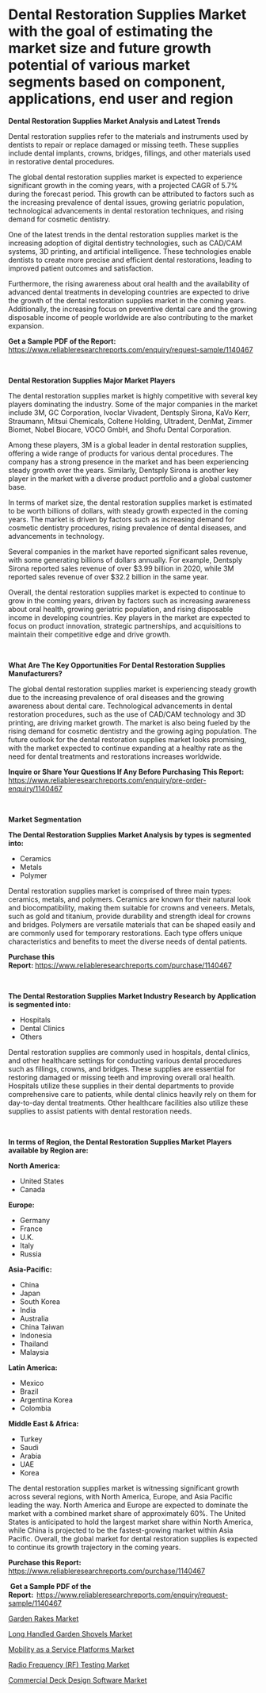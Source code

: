 <p><h1>Dental Restoration Supplies Market with the goal of estimating the market size and future growth potential of various market segments based on component, applications, end user and region</h1></p><p><strong>Dental Restoration Supplies Market Analysis and Latest Trends</strong></p>
<p><p>Dental restoration supplies refer to the materials and instruments used by dentists to repair or replace damaged or missing teeth. These supplies include dental implants, crowns, bridges, fillings, and other materials used in restorative dental procedures.</p><p>The global dental restoration supplies market is expected to experience significant growth in the coming years, with a projected CAGR of 5.7% during the forecast period. This growth can be attributed to factors such as the increasing prevalence of dental issues, growing geriatric population, technological advancements in dental restoration techniques, and rising demand for cosmetic dentistry.</p><p>One of the latest trends in the dental restoration supplies market is the increasing adoption of digital dentistry technologies, such as CAD/CAM systems, 3D printing, and artificial intelligence. These technologies enable dentists to create more precise and efficient dental restorations, leading to improved patient outcomes and satisfaction.</p><p>Furthermore, the rising awareness about oral health and the availability of advanced dental treatments in developing countries are expected to drive the growth of the dental restoration supplies market in the coming years. Additionally, the increasing focus on preventive dental care and the growing disposable income of people worldwide are also contributing to the market expansion.</p></p>
<p><strong>Get a Sample PDF of the Report:&nbsp;</strong> <a href="https://www.reliableresearchreports.com/enquiry/request-sample/1140467">https://www.reliableresearchreports.com/enquiry/request-sample/1140467</a></p>
<p>&nbsp;</p>
<p><strong>Dental Restoration Supplies Major Market Players</strong></p>
<p><p>The dental restoration supplies market is highly competitive with several key players dominating the industry. Some of the major companies in the market include 3M, GC Corporation, Ivoclar Vivadent, Dentsply Sirona, KaVo Kerr, Straumann, Mitsui Chemicals, Coltene Holding, Ultradent, DenMat, Zimmer Biomet, Nobel Biocare, VOCO GmbH, and Shofu Dental Corporation.</p><p>Among these players, 3M is a global leader in dental restoration supplies, offering a wide range of products for various dental procedures. The company has a strong presence in the market and has been experiencing steady growth over the years. Similarly, Dentsply Sirona is another key player in the market with a diverse product portfolio and a global customer base.</p><p>In terms of market size, the dental restoration supplies market is estimated to be worth billions of dollars, with steady growth expected in the coming years. The market is driven by factors such as increasing demand for cosmetic dentistry procedures, rising prevalence of dental diseases, and advancements in technology.</p><p>Several companies in the market have reported significant sales revenue, with some generating billions of dollars annually. For example, Dentsply Sirona reported sales revenue of over $3.99 billion in 2020, while 3M reported sales revenue of over $32.2 billion in the same year.</p><p>Overall, the dental restoration supplies market is expected to continue to grow in the coming years, driven by factors such as increasing awareness about oral health, growing geriatric population, and rising disposable income in developing countries. Key players in the market are expected to focus on product innovation, strategic partnerships, and acquisitions to maintain their competitive edge and drive growth.</p></p>
<p>&nbsp;</p>
<p><strong>What Are The Key Opportunities For Dental Restoration Supplies Manufacturers?</strong></p>
<p><p>The global dental restoration supplies market is experiencing steady growth due to the increasing prevalence of oral diseases and the growing awareness about dental care. Technological advancements in dental restoration procedures, such as the use of CAD/CAM technology and 3D printing, are driving market growth. The market is also being fueled by the rising demand for cosmetic dentistry and the growing aging population. The future outlook for the dental restoration supplies market looks promising, with the market expected to continue expanding at a healthy rate as the need for dental treatments and restorations increases worldwide.</p></p>
<p><strong>Inquire or Share Your Questions If Any Before Purchasing This Report:</strong> <a href="https://www.reliableresearchreports.com/enquiry/pre-order-enquiry/1140467">https://www.reliableresearchreports.com/enquiry/pre-order-enquiry/1140467</a></p>
<p>&nbsp;</p>
<p><strong>Market Segmentation</strong></p>
<p><strong>The Dental Restoration Supplies Market Analysis by types is segmented into:</strong></p>
<p><ul><li>Ceramics</li><li>Metals</li><li>Polymer</li></ul></p>
<p><p>Dental restoration supplies market is comprised of three main types: ceramics, metals, and polymers. Ceramics are known for their natural look and biocompatibility, making them suitable for crowns and veneers. Metals, such as gold and titanium, provide durability and strength ideal for crowns and bridges. Polymers are versatile materials that can be shaped easily and are commonly used for temporary restorations. Each type offers unique characteristics and benefits to meet the diverse needs of dental patients.</p></p>
<p><strong>Purchase this Report:&nbsp;</strong><a href="https://www.reliableresearchreports.com/purchase/1140467">https://www.reliableresearchreports.com/purchase/1140467</a></p>
<p>&nbsp;</p>
<p><strong>The Dental Restoration Supplies Market Industry Research by Application is segmented into:</strong></p>
<p><ul><li>Hospitals</li><li>Dental Clinics</li><li>Others</li></ul></p>
<p><p>Dental restoration supplies are commonly used in hospitals, dental clinics, and other healthcare settings for conducting various dental procedures such as fillings, crowns, and bridges. These supplies are essential for restoring damaged or missing teeth and improving overall oral health. Hospitals utilize these supplies in their dental departments to provide comprehensive care to patients, while dental clinics heavily rely on them for day-to-day dental treatments. Other healthcare facilities also utilize these supplies to assist patients with dental restoration needs.</p></p>
<p>&nbsp;</p>
<p><strong>In terms of Region, the Dental Restoration Supplies Market Players available by Region are:</strong></p>
<p>
    <p> <strong> North America: </strong>
        <ul>
            <li>United States</li>
            <li>Canada</li>
        </ul>
        </p> 
    <p> <strong> Europe: </strong>
        <ul>
            <li>Germany</li>
            <li>France</li>
            <li>U.K.</li>
            <li>Italy</li>
            <li>Russia</li>
        </ul>
        </p> 
    <p> <strong> Asia-Pacific: </strong>
        <ul>
            <li>China</li>
            <li>Japan</li>
            <li>South Korea</li>
            <li>India</li>
            <li>Australia</li>
            <li>China Taiwan</li>
            <li>Indonesia</li>
            <li>Thailand</li>
            <li>Malaysia</li>
        </ul>
        </p> 
    <p> <strong> Latin America: </strong>
        <ul>
            <li>Mexico</li>
            <li>Brazil</li>
            <li>Argentina Korea</li>
            <li>Colombia</li>
        </ul>
        </p> 
    <p> <strong> Middle East & Africa: </strong>
        <ul>
            <li>Turkey</li>
            <li>Saudi</li>
            <li>Arabia</li>
            <li>UAE</li>
            <li>Korea</li>
        </ul>
    </p>
    </p>
<p><p>The dental restoration supplies market is witnessing significant growth across several regions, with North America, Europe, and Asia Pacific leading the way. North America and Europe are expected to dominate the market with a combined market share of approximately 60%. The United States is anticipated to hold the largest market share within North America, while China is projected to be the fastest-growing market within Asia Pacific. Overall, the global market for dental restoration supplies is expected to continue its growth trajectory in the coming years.</p></p>
<p><strong>Purchase this Report: </strong><a href="https://www.reliableresearchreports.com/purchase/1140467">https://www.reliableresearchreports.com/purchase/1140467</a></p>
<p>&nbsp;<strong>Get a Sample PDF of the Report:&nbsp;&nbsp;</strong><a href="https://www.reliableresearchreports.com/enquiry/request-sample/1140467">https://www.reliableresearchreports.com/enquiry/request-sample/1140467</a></p>
<p><strong></strong></p>
<p><p><a href="https://issuu.com/reportprime-2/docs/garden-rakes-market-size-2030.pptx">Garden Rakes Market</a></p><p><a href="https://issuu.com/reportprime-2/docs/long-handled-garden-shovels-market-size-2030.pptx">Long Handled Garden Shovels Market</a></p><p><a href="https://medium.com/@juliemoreno2007/mobility-as-a-service-platforms-market-share-evolution-and-market-growth-trends-2024-2031-7e27b0d4665a">Mobility as a Service Platforms Market</a></p><p><a href="https://medium.com/@judyolson40/decoding-radio-frequency-rf-testing-market-metrics-market-share-trends-and-growth-patterns-bf9705b32e14">Radio Frequency (RF) Testing Market</a></p><p><a href="https://medium.com/@judyolson40/commercial-deck-design-software-market-share-evolution-and-market-growth-trends-2024-2031-e10889327af1">Commercial Deck Design Software Market</a></p></p>